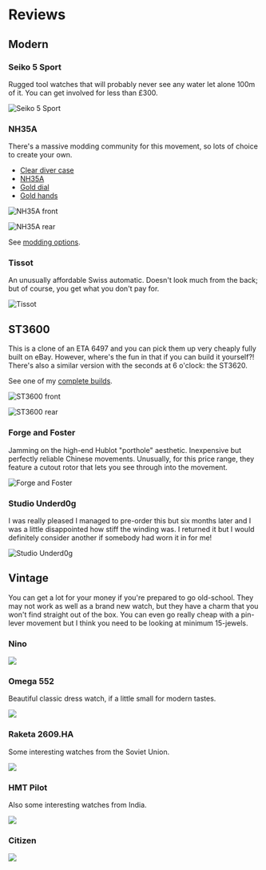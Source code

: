 # Reviews

## Modern

### Seiko 5 Sport

Rugged tool watches that will probably never see any water let alone 100m of it. You can get involved for less than £300.

![Seiko 5 Sport](seiko_5_sport.jpg)

### NH35A

There's a massive modding community for this movement, so lots of choice to create your own.

- [Clear diver case](https://www.ebay.co.uk/itm/175384131933)
- [NH35A](https://www.ebay.co.uk/itm/374352507306)
- [Gold dial](https://www.ebay.co.uk/itm/125386605361?var=426399896939)
- [Gold hands](https://www.ebay.co.uk/itm/354891209789?var=624196900074)

![NH35A front](nh35a_front.jpg)

![NH35A rear](nh35a_rear.jpg)

See [modding options](watchmaker.md#modkits).

### Tissot

An unusually affordable Swiss automatic. Doesn't look much from the back; but of course, you get what you don't pay for.

![Tissot](tissot.jpg)

## ST3600

This is a clone of an ETA 6497 and you can pick them up very cheaply fully built on eBay. However, where's the fun in that if you can build it yourself?! There's also a similar version with the seconds at 6 o'clock: the ST3620.

See one of my [complete builds](complete.md#st3600).

![ST3600 front](st3600_front.jpg)

![ST3600 rear](st3600_rear.jpg)

### Forge and Foster

Jamming on the high-end Hublot "porthole" aesthetic. Inexpensive but perfectly reliable Chinese movements. Unusually, for this price range, they feature a cutout rotor that lets you see through into the movement.

![Forge and Foster](forge_and_foster.jpg)

### Studio Underd0g

I was really pleased I managed to pre-order this but six months later and I was a little disappointed how stiff the winding was. I returned it but I would definitely consider another if somebody had worn it in for me!

![Studio Underd0g](studio_underd0g.jpg)

## Vintage

You can get a lot for your money if you're prepared to go old-school. They may not work as well as a brand new watch, but they have a charm that you won't find straight out of the box. You can even go really cheap with a pin-lever movement but I think you need to be looking at minimum 15-jewels.

### Nino

![](nino.jpg)

### Omega 552

Beautiful classic dress watch, if a little small for modern tastes.

![](omega_552.jpg)

### Raketa 2609.HA

Some interesting watches from the Soviet Union.

![](raketa.jpg)

### HMT Pilot

Also some interesting watches from India.

![](hmt.jpg)

### Citizen

![](citizen.jpg)
